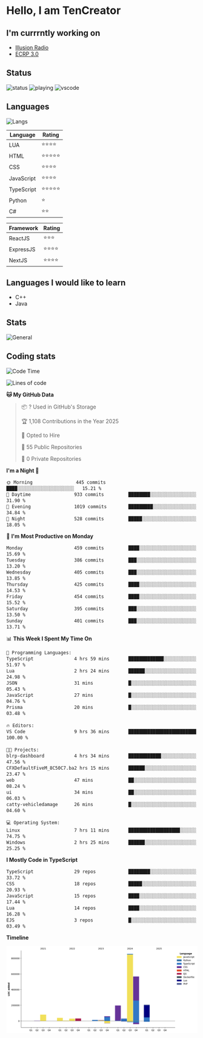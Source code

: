 # Hello, I am TenCreator

## I'm currrntly working on
- [Illusion Radio](https://illusionradio.co.uk/)
- [ECRP 3.0](http://github.com/Emerald-Coast-Roleplay/)

## Status
![status](https://api.statusbadges.me/badge/status/518334475038359555?simple=true&style=for-the-badge)
![playing](https://api.statusbadges.me/badge/playing/518334475038359555?style=for-the-badge)
![vscode](https://api.statusbadges.me/badge/vscode/518334475038359555?style=for-the-badge)

## Languages
![Langs](https://github-readme-stats.vercel.app/api/top-langs/?username=tencreator&layout=compact&theme=radical)


|Language|Rating|
|--------|------|
|LUA|⭐️⭐️⭐️⭐️|
|HTML|⭐️⭐️⭐️⭐️⭐️|
|CSS|⭐️⭐️⭐️⭐️|
|JavaScript|⭐️⭐️⭐️⭐️|
|TypeScript|⭐️⭐️⭐️⭐️⭐️|
|Python|⭐️|
|C#|⭐️⭐️ |

|Framework|Rating|
|--------|------|
|ReactJS|⭐️⭐️⭐|
|ExpressJS|⭐️⭐️⭐️⭐️|
|NextJS|⭐️⭐️⭐⭐️|

## Languages I would like to learn
- C++
- Java

## Stats
![General](https://github-readme-stats.vercel.app/api?username=tencreator&show_icons=true&theme=radical)

## Coding stats

<!--START_SECTION:waka-->
![Code Time](http://img.shields.io/badge/Code%20Time-493%20hrs%2011%20mins-blue)

![Lines of code](https://img.shields.io/badge/From%20Hello%20World%20I%27ve%20Written-2.1%20million%20lines%20of%20code-blue)

**🐱 My GitHub Data** 

> 📦 ? Used in GitHub's Storage 
 > 
> 🏆 1,108 Contributions in the Year 2025
 > 
> 💼 Opted to Hire
 > 
> 📜 55 Public Repositories 
 > 
> 🔑 0 Private Repositories 
 > 
**I'm a Night 🦉** 

```text
🌞 Morning                445 commits         ████░░░░░░░░░░░░░░░░░░░░░   15.21 % 
🌆 Daytime                933 commits         ████████░░░░░░░░░░░░░░░░░   31.90 % 
🌃 Evening                1019 commits        █████████░░░░░░░░░░░░░░░░   34.84 % 
🌙 Night                  528 commits         █████░░░░░░░░░░░░░░░░░░░░   18.05 % 
```
📅 **I'm Most Productive on Monday** 

```text
Monday                   459 commits         ████░░░░░░░░░░░░░░░░░░░░░   15.69 % 
Tuesday                  386 commits         ███░░░░░░░░░░░░░░░░░░░░░░   13.20 % 
Wednesday                405 commits         ███░░░░░░░░░░░░░░░░░░░░░░   13.85 % 
Thursday                 425 commits         ████░░░░░░░░░░░░░░░░░░░░░   14.53 % 
Friday                   454 commits         ████░░░░░░░░░░░░░░░░░░░░░   15.52 % 
Saturday                 395 commits         ███░░░░░░░░░░░░░░░░░░░░░░   13.50 % 
Sunday                   401 commits         ███░░░░░░░░░░░░░░░░░░░░░░   13.71 % 
```


📊 **This Week I Spent My Time On** 

```text
💬 Programming Languages: 
TypeScript               4 hrs 59 mins       █████████████░░░░░░░░░░░░   51.97 % 
Lua                      2 hrs 24 mins       ██████░░░░░░░░░░░░░░░░░░░   24.98 % 
JSON                     31 mins             █░░░░░░░░░░░░░░░░░░░░░░░░   05.43 % 
JavaScript               27 mins             █░░░░░░░░░░░░░░░░░░░░░░░░   04.76 % 
Prisma                   20 mins             █░░░░░░░░░░░░░░░░░░░░░░░░   03.48 % 

🔥 Editors: 
VS Code                  9 hrs 36 mins       █████████████████████████   100.00 % 

🐱‍💻 Projects: 
blrp-dashboard           4 hrs 34 mins       ████████████░░░░░░░░░░░░░   47.56 % 
CFXDefaultFiveM_8C50C7.ba2 hrs 15 mins       ██████░░░░░░░░░░░░░░░░░░░   23.47 % 
web                      47 mins             ██░░░░░░░░░░░░░░░░░░░░░░░   08.24 % 
ui                       34 mins             ██░░░░░░░░░░░░░░░░░░░░░░░   06.03 % 
catty-vehicledamage      26 mins             █░░░░░░░░░░░░░░░░░░░░░░░░   04.60 % 

💻 Operating System: 
Linux                    7 hrs 11 mins       ███████████████████░░░░░░   74.75 % 
Windows                  2 hrs 25 mins       ██████░░░░░░░░░░░░░░░░░░░   25.25 % 
```

**I Mostly Code in TypeScript** 

```text
TypeScript               29 repos            ████████░░░░░░░░░░░░░░░░░   33.72 % 
CSS                      18 repos            █████░░░░░░░░░░░░░░░░░░░░   20.93 % 
JavaScript               15 repos            ████░░░░░░░░░░░░░░░░░░░░░   17.44 % 
Lua                      14 repos            ████░░░░░░░░░░░░░░░░░░░░░   16.28 % 
EJS                      3 repos             █░░░░░░░░░░░░░░░░░░░░░░░░   03.49 % 
```



**Timeline**

![Lines of Code chart](https://raw.githubusercontent.com/tencreator/tencreator/main/assets/bar_graph.png)


<!--END_SECTION:waka-->
